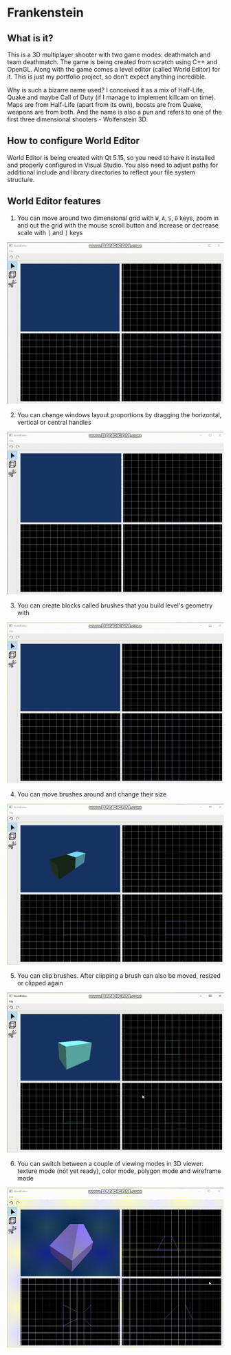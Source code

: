 # Frankenstein

## What is it?

This is a 3D multiplayer shooter with two game modes: deathmatch and team deathmatch. The game is being created from scratch using C++ and OpenGL. Along with the game comes a level editor (called World Editor) for it. This is just my portfolio project, so don't expect anything incredible.

Why is such a bizarre name used? I conceived it as a mix of Half-Life, Quake and maybe Call of Duty (if I manage to implement killcam on time). Maps are from Half-Life (apart from its own), boosts are from Quake, weapons are from both. And the name is also a pun and refers to one of the first three dimensional shooters - Wolfenstein 3D.

## How to configure World Editor

World Editor is being created with Qt 5.15, so you need to have it installed and properly configured in Visual Studio. You also need to adjust paths for additional include and library directories to reflect your file system structure. 

## World Editor features

1. You can move around two dimensional grid with `W`, `A`, `S`, `D` keys, zoom in and out the grid with the mouse scroll button and increase or decrease scale with `[` and `]` keys

![Grid actions example][grid]

2. You can change windows layout proportions by dragging the horizontal, vertical or central handles

![Handles dragging example][handles draggins]

3. You can create blocks called brushes that you build level's geometry with

![Brushes creating example][brushes creating]

4. You can move brushes around and change their size

![Brush actions example][brush actions]

5. You can clip brushes. After clipping a brush can also be moved, resized or clipped again

![Brush clipping example][brush clipping]

6. You can switch between a couple of viewing modes in 3D viewer: texture mode (not yet ready), color mode, polygon mode and wireframe mode

![Viewing modes example][viewing modes]

[grid]: media/grid.gif
[handles draggins]: media/handles_dragging.gif
[brushes creating]: media/brushes-creating.gif
[brush actions]: media/brush-actions.gif
[brush clipping]: media/clipping.gif
[viewing modes]: media/viewing-modes.gif
